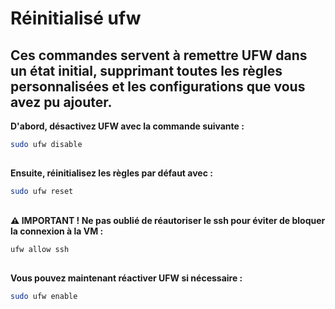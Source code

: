 # Réinitialisé ufw

## Ces commandes servent à remettre UFW dans un état initial, supprimant toutes les règles personnalisées et les configurations que vous avez pu ajouter.

**D'abord, désactivez UFW avec la commande suivante :**

```bash
sudo ufw disable
```

##

**Ensuite, réinitialisez les règles par défaut avec :**

```bash
sudo ufw reset
```

##

**⚠️ IMPORTANT ! Ne pas oublié de réautoriser le ssh pour éviter de bloquer la connexion à la VM :**

```bash
ufw allow ssh
```

##
**Vous pouvez maintenant réactiver UFW si nécessaire :**

```bash
sudo ufw enable
```
